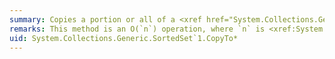 ```yaml
---
summary: Copies a portion or all of a <xref href="System.Collections.Generic.SortedSet`1"></xref> to a compatible one-dimensional array, starting at the beginning of the destination array or at a specified index.
remarks: This method is an O(`n`) operation, where `n` is <xref:System.Collections.Generic.SortedSet%601.Count%2A>.
uid: System.Collections.Generic.SortedSet`1.CopyTo*
---
```


